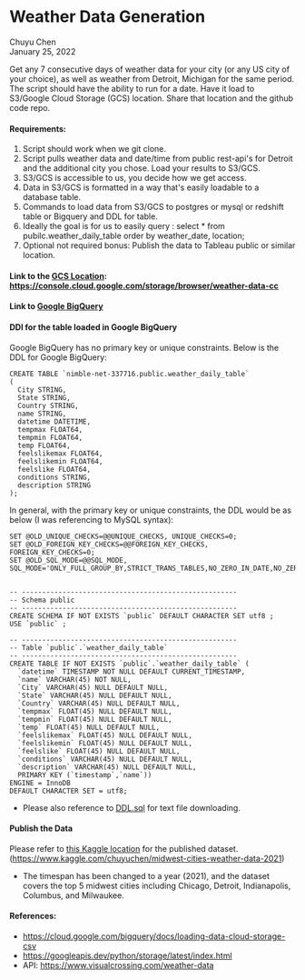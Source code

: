# Weather Data Generation


Chuyu Chen  
January 25, 2022  

Get any 7 consecutive days of weather data for your city (or any US city of your choice), as well as weather from Detroit, Michigan for the same period. The script should have the ability to run for a date. Have it load to S3/Google Cloud Storage (GCS) location. Share that location and the github code repo.

#### Requirements:

1. Script should work when we git clone.
2. Script pulls weather data and date/time from public rest-api's for Detroit and the
additional city you chose. Load your results to S3/GCS.
3. S3/GCS is accessible to us, you decide how we get access.
4. Data in S3/GCS is formatted in a way that's easily loadable to a database table.
5. Commands to load data from S3/GCS to postgres or mysql or redshift table or Bigquery
and DDL for table.
6. Ideally the goal is for us to easily query :
select * from pubilc.weather_daily_table order by weather_date, location;
7. Optional not required bonus: Publish the data to Tableau public or similar location.


#### Link to the [GCS Location](https://console.cloud.google.com/storage/browser/weather-data-cc): https://console.cloud.google.com/storage/browser/weather-data-cc

#### Link to [Google BigQuery](https://console.cloud.google.com/bigquery?referrer=search&authuser=1&project=nimble-net-337716&supportedpurview=project&ws=!1m14!1m3!3m2!1snimble-net-337716!2spublic!1m4!4m3!1snimble-net-337716!2spublic!3sweather_daily_table!1m4!1m3!1snimble-net-337716!2sbquxjob_225c51ca_17e8ec9afa7!3sus-central1&page=dataset&d=public&p=nimble-net-337716)


#### DDl for the table loaded in Google BigQuery

Google BigQuery has no primary key or unique constraints. Below is the DDL for Google BigQuery:
```
CREATE TABLE `nimble-net-337716.public.weather_daily_table`
(
  City STRING,
  State STRING,
  Country STRING,
  name STRING,
  datetime DATETIME,
  tempmax FLOAT64,
  tempmin FLOAT64,
  temp FLOAT64,
  feelslikemax FLOAT64,
  feelslikemin FLOAT64,
  feelslike FLOAT64,
  conditions STRING,
  description STRING
);
```

In general, with the primary key or unique constraints, the DDL would be as below (I was referencing to MySQL syntax):

```
SET @OLD_UNIQUE_CHECKS=@@UNIQUE_CHECKS, UNIQUE_CHECKS=0;
SET @OLD_FOREIGN_KEY_CHECKS=@@FOREIGN_KEY_CHECKS, FOREIGN_KEY_CHECKS=0;
SET @OLD_SQL_MODE=@@SQL_MODE, SQL_MODE='ONLY_FULL_GROUP_BY,STRICT_TRANS_TABLES,NO_ZERO_IN_DATE,NO_ZERO_DATE,ERROR_FOR_DIVISION_BY_ZERO,NO_ENGINE_SUBSTITUTION';


-- -----------------------------------------------------
-- Schema public
-- -----------------------------------------------------
CREATE SCHEMA IF NOT EXISTS `public` DEFAULT CHARACTER SET utf8 ;
USE `public` ;

-- -----------------------------------------------------
-- Table `public`.`weather_daily_table`
-- -----------------------------------------------------
CREATE TABLE IF NOT EXISTS `public`.`weather_daily_table` (
  `datetime` TIMESTAMP NOT NULL DEFAULT CURRENT_TIMESTAMP,
  `name` VARCHAR(45) NOT NULL,
  `City` VARCHAR(45) NULL DEFAULT NULL,
  `State` VARCHAR(45) NULL DEFAULT NULL,
  `Country` VARCHAR(45) NULL DEFAULT NULL,
  `tempmax` FLOAT(45) NULL DEFAULT NULL,
  `tempmin` FLOAT(45) NULL DEFAULT NULL,
  `temp` FLOAT(45) NULL DEFAULT NULL,
  `feelslikemax` FLOAT(45) NULL DEFAULT NULL,
  `feelslikemin` FLOAT(45) NULL DEFAULT NULL,
  `feelslike` FLOAT(45) NULL DEFAULT NULL,
  `conditions` VARCHAR(45) NULL DEFAULT NULL,
  `description` VARCHAR(45) NULL DEFAULT NULL,
  PRIMARY KEY (`timestamp`,`name`))
ENGINE = InnoDB
DEFAULT CHARACTER SET = utf8;
```
* Please also reference to [DDL.sql](https://github.com/chuyu-c/weather-data-generation/blob/main/DDL.sql) for text file downloading.

#### Publish the Data

Please refer to [this Kaggle location](https://www.kaggle.com/chuyuchen/midwest-cities-weather-data-2021) for the published dataset.  
(https://www.kaggle.com/chuyuchen/midwest-cities-weather-data-2021)


* The timespan has been changed to a year (2021), and the dataset covers the top 5 midwest cities including Chicago, Detroit, Indianapolis, Columbus, and Milwaukee.


#### References:

* https://cloud.google.com/bigquery/docs/loading-data-cloud-storage-csv
* https://googleapis.dev/python/storage/latest/index.html
* API: https://www.visualcrossing.com/weather-data
